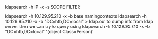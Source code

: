 
ldapsearch -h IP -x -s SCOPE FILTER 



ldapsearch -h 10.129.95.210 -x -b base namingcontexts
ldapsearch -h 10.129.95.210 -x -b "DC=htb,DC=local" > ldap.out to dump info from ldap server then we can try to query using 
ldapsearch -h 10.129.95.210 -x -b "DC=htb,DC=local" '(object Class=Person)'